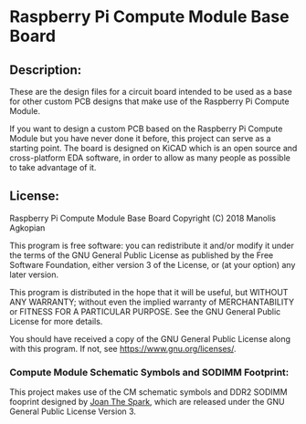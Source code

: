 Raspberry Pi Compute Module Base Board
================================

## Description:

These are the design files for a circuit board intended to be used as a base for other custom PCB designs that make use of the Raspberry Pi Compute Module.

If you want to design a custom PCB based on the Raspberry Pi Compute Module but you have never done it before, this project can serve as a starting point. The board is designed on KiCAD which is an open source and cross-platform EDA software, in order to allow as many people as possible to take advantage of it.

## License:

Raspberry Pi Compute Module Base Board
Copyright (C) 2018  Manolis Agkopian

This program is free software: you can redistribute it and/or modify it under the terms of the GNU General Public License as published by the Free Software Foundation, either version 3 of the License, or (at your option) any later version.

This program is distributed in the hope that it will be useful, but WITHOUT ANY WARRANTY; without even the implied warranty of MERCHANTABILITY or FITNESS FOR A PARTICULAR PURPOSE. See the GNU General Public License for more details.

You should have received a copy of the GNU General Public License along with this program. If not, see https://www.gnu.org/licenses/.

### Compute Module Schematic Symbols and SODIMM Footprint:

This project makes use of the CM schematic symbols and DDR2 SODIMM fooprint designed by [Joan The Spark](https://github.com/JoanTheSpark/KiCAD), which are released under the GNU General Public License Version 3.
